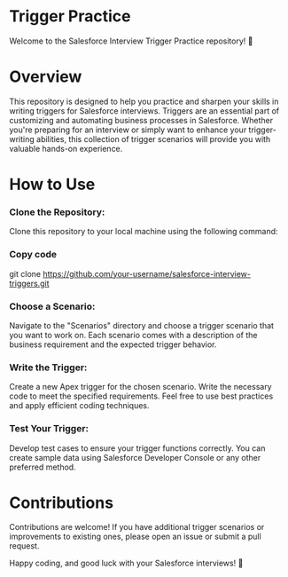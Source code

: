 # Trigger Practice
Welcome to the Salesforce Interview Trigger Practice repository! 🚀

# Overview
This repository is designed to help you practice and sharpen your skills in writing triggers for Salesforce interviews. Triggers are an essential part of customizing and automating business processes in Salesforce. Whether you're preparing for an interview or simply want to enhance your trigger-writing abilities, this collection of trigger scenarios will provide you with valuable hands-on experience.

# How to Use
### Clone the Repository:
Clone this repository to your local machine using the following command:

### Copy code
git clone https://github.com/your-username/salesforce-interview-triggers.git

### Choose a Scenario:
Navigate to the "Scenarios" directory and choose a trigger scenario that you want to work on. Each scenario comes with a description of the business requirement and the expected trigger behavior.

### Write the Trigger:
Create a new Apex trigger for the chosen scenario. Write the necessary code to meet the specified requirements. Feel free to use best practices and apply efficient coding techniques.

### Test Your Trigger:
Develop test cases to ensure your trigger functions correctly. You can create sample data using Salesforce Developer Console or any other preferred method.

# Contributions
Contributions are welcome! If you have additional trigger scenarios or improvements to existing ones, please open an issue or submit a pull request.

Happy coding, and good luck with your Salesforce interviews! 🌟
